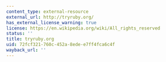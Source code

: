 ```yaml
---
content_type: external-resource
external_url: http://tryruby.org/
has_external_license_warning: true
license: https://en.wikipedia.org/wiki/All_rights_reserved
status: ''
title: tryruby.org
uid: 72fcf321-760c-452a-8ede-e7ff4fca6c4f
wayback_url: ''
---
```


